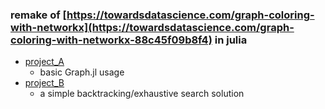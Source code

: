 ### remake of [https://towardsdatascience.com/graph-coloring-with-networkx](https://towardsdatascience.com/graph-coloring-with-networkx-88c45f09b8f4) in julia
* [project_A](graph-coloring-with-networkx/project_A.ipynb) 
  * basic Graph.jl usage
* [project_B](graph-coloring-with-networkx/project_B.ipynb)
  * a simple backtracking/exhaustive search solution
  
